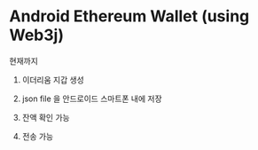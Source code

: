 # Android Ethereum Wallet (using Web3j)

현재까지

1. 이더리움 지갑 생성

2. json file 을 안드로이드 스마트폰 내에 저장

3. 잔액 확인 가능

4. 전송 가능
